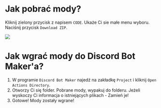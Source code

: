 
# Jak pobrać mody?

Kliknij zielony przycisk z napisem `CODE`. Ukaże Ci sie małe menu wyboru. Naciśnij przycisk `Download ZIP`.

![](https://i.gyazo.com/5a599677a375b2c5bca7e6e54aba2897.gif)

# Jak wgrać mody do Discord Bot Maker'a?

1. W programie `Discord Bot Maker` najedź na zakładkę `Project` i kliknij `Open Actions Directory`.
2. Otworzy Ci się folder. Pobrane mody, wypakuj do folderu. Jeżeli wyskoczy Ci informacja o istniejących plikach - Zamień je!
3. Gotowe! Mody zostały wgrane!
